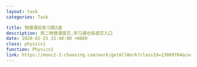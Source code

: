 ```yaml
---
layout: task
categories: Task

title: 物理课后练习题2道
description: 周二物理课提交,学习通也有提交入口
date: 2020-02-25 15:40:00 +0800
class: physics1
function: Physics1
link: https://mooc1-3.chaoxing.com/work/getAllWork?classId=13009704&courseId=200857721&isdisplaytable=2&mooc=1&ut=s&enc=7498a067c8d9de7e03f26ac37393eee5&cpi=95357415&openc=4f396fb0ddb101148669be4860cf5ca7
---
```


